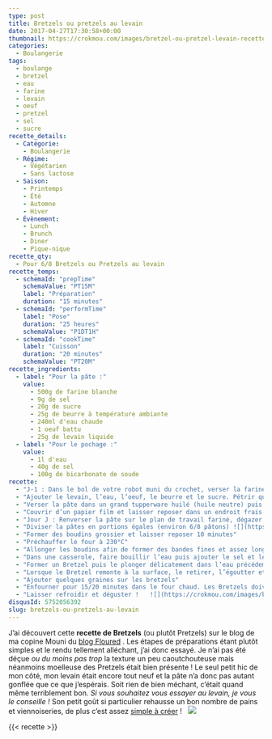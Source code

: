 ```yaml
---
type: post
title: Bretzels ou pretzels au levain
date: 2017-04-27T17:30:58+00:00
thumbnail: https://crokmou.com/images/bretzel-ou-pretzel-levain-recette-crokmou-blog-cuisine-voyage-1-10.jpg
categories:
  - Boulangerie
tags:
  - boulange
  - bretzel
  - eau
  - farine
  - levain
  - oeuf
  - pretzel
  - sel
  - sucre
recette_details:
  - Catégorie:
    - Boulangerie
  - Régime:
    - Végétarien
    - Sans lactose
  - Saison:
    - Printemps
    - Été
    - Automne
    - Hiver
  - Évènement:
    - Lunch
    - Brunch
    - Diner
    - Pique-nique
recette_qty:
  - Pour 6/8 Bretzels ou Pretzels au levain
recette_temps:
  - schemaId: "prepTime"
    schemaValue: "PT15M"
    label: "Préparation"
    duration: "15 minutes"
  - schemaId: "performTime"
    label: "Pose"
    duration: "25 heures"
    schemaValue: "P1DT1H"
  - schemaId: "cookTime"
    label: "Cuisson"
    duration: "20 minutes"
    schemaValue: "PT20M"
recette_ingredients:
  - label: "Pour la pâte :"
    value:
      - 500g de farine blanche
      - 9g de sel
      - 20g de sucre
      - 25g de beurre à température ambiante
      - 240ml d'eau chaude
      - 1 oeuf battu
      - 25g de levain liquide
  - label: "Pour le pochage :"
    value:
      - 1l d'eau
      - 40g de sel
      - 100g de bicarbonate de soude
recette:
  - "J-1 : Dans le bol de votre robot muni du crochet, verser la farine et le sel préalablement mélangés."
  - "Ajouter le levain, l’eau, l’oeuf, le beurre et le sucre. Pétrir quelques minutes jusqu’à ce que la pâte soit homogène. Ajuster l’eau si votre pâte semble trop sèche. La quantité dépend généralement de la capacité d’absorption de votre farine, cela peut différer d’une récolte à une autre."
  - "Verser la pâte dans un grand tupperware huilé (huile neutre) puis procéder à 3 rabats à 20 minutes d’intervalle."
  - "Couvrir d’un papier film et laisser reposer dans un endroit frais mais pas au frigo."
  - "Jour J : Renverser la pâte sur le plan de travail fariné, dégazer et laisser reposer 10 minutes"
  - "Diviser la pâtes en portions égales (environ 6/8 pâtons) ![](https://crokmou.com/images/bretzel-ou-pretzel-levain-recette-crokmou-blog-cuisine-voyage-1_diu4eh.jpg)![](https://crokmou.com/images/bretzel-ou-pretzel-levain-recette-crokmou-blog-cuisine-voyage-1-1_hxvzjg.jpg)"
  - "Former des boudins grossier et laisser reposer 10 minutes"
  - "Préchauffer le four à 230°C"
  - "Allonger les boudins afin de former des bandes fines et assez longues   ![](https://crokmou.com/images/bretzel-ou-pretzel-levain-recette-crokmou-blog-cuisine-voyage-1-2_mguono.jpg)![](https://crokmou.com/images/bretzel-ou-pretzel-levain-recette-crokmou-blog-cuisine-voyage-1-3_insrqw.jpg)"
  - "Dans une casserole, faire bouillir l’eau puis ajouter le sel et le bicarbonate de soude."
  - "Former un Bretzel puis le plonger délicatement dans l’eau précédemment bouillie pour le pocher."
  - "Lorsque le Bretzel remonte à la surface, le retirer, l’égoutter et le placer sur une plaque préalablement recouverte de papier sulfurisé   ![](https://crokmou.com/images/bretzel-ou-pretzel-levain-recette-crokmou-blog-cuisine-voyage-1-4_dmydrp.jpg) ![](https://crokmou.com/images/bretzel-ou-pretzel-levain-recette-crokmou-blog-cuisine-voyage-1-5_ubpajh.jpg)![](https://crokmou.com/images/bretzel-ou-pretzel-levain-recette-crokmou-blog-cuisine-voyage-1-6_ddsuuz.jpg)"
  - "Ajouter quelques graines sur les bretzels"
  - "Enfourner pour 15/20 minutes dans le four chaud. Les Bretzels doivent être bien dorés"
  - "Laisser refroidir et déguster !   ![](https://crokmou.com/images/bretzel-ou-pretzel-levain-recette-crokmou-blog-cuisine-voyage-1-8_pobj92.jpg)"
disqusId: 5752056392
slug: bretzels-ou-pretzels-au-levain
---
```


J’ai découvert cette **recette de Bretzels** (ou plutôt Pretzels) sur le blog de ma copine Mouni du [blog Floured](http://www.floured.fr/bretzels-pretzels-moelleux-levain-liquide/) . Les étapes de préparations étant plutôt simples et le rendu tellement alléchant, j’ai donc essayé. Je n’ai pas été déçue _ou du moins pas trop_ la texture un peu caoutchouteuse mais néanmoins moelleuse des Pretzels était bien présente ! Le seul petit hic de mon côté, mon levain était encore tout neuf et la pâte n’a donc pas autant gonflée que ce que j’espérais. Soit rien de bien méchant, c’était quand même terriblement bon. _Si vous souhaitez vous essayer au levain, je vous le conseille !_ Son petit goût si particulier rehausse un bon nombre de pains et viennoiseries, de plus c’est assez [simple à créer](http://www.crokmou.com/2014/06/levain-fait-maison) !   ![](https://crokmou.com/images/bretzel-ou-pretzel-levain-recette-crokmou-blog-cuisine-voyage-1-9_de3hu1.jpg)

{{< recette >}}
